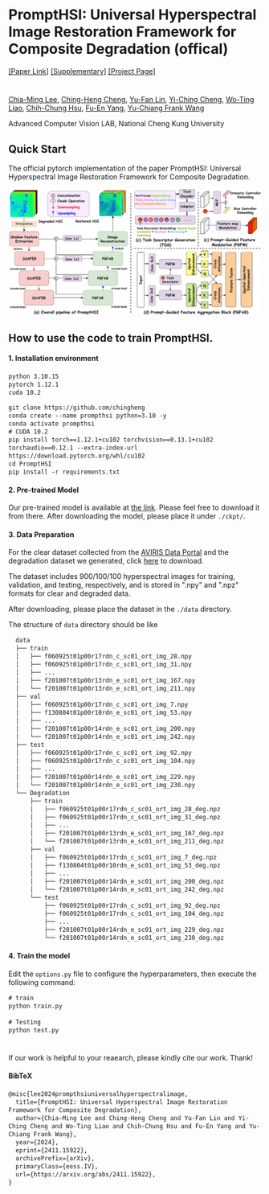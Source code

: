 # PromptHSI: Universal Hyperspectral Image Restoration Framework for Composite Degradation (offical)
[[Paper Link]](https://arxiv.org/abs/2411.15922) [[Supplementary]](https://github.com/chingheng0808/PromptHSI) [[Project Page]](https://github.com/chingheng0808/PromptHSI)
#
[Chia-Ming Lee](https://ming053l.github.io/), [Ching-Heng Cheng](https://scholar.google.com/citations?user=2UmoEfcAAAAJ&hl=zh-TW), [Yu-Fan Lin](https://vanlinlin.github.io/), [Yi-Ching Cheng](https://scholar.google.com.tw/citations?hl=zh-TW&view_op=list_works&gmla=AL3_zihMkuibR4LNjVHu_kgdxNASDeqOgpk6WdtWbMqh_9Li88mia0ilpTPOmU8ZVvhaFbhQc9MZxSy8NNWA34MybUc&user=HFImtzUAAAAJ), [Wo-Ting Liao](https://scholar.google.com.tw/citations?hl=zh-TW&user=pD-HgBYAAAAJ&view_op=list_works&gmla=AL3_zigkGgH0LwxSKUG4Q1g4Ivld056uxUH1cjieMkWLSUmQrLMVAHx_Rx4PYSY8dHLOEdwah0TPr6FwDQVhqZhrhIh1yD34Ig3klXaP5Aw), [Chih-Chung Hsu](https://cchsu.info/wordpress/), [Fu-En Yang](https://fuenyang1127.github.io/), [Yu-Chiang Frank Wang](https://vllab.ee.ntu.edu.tw/ycwang.html)

Advanced Computer Vision LAB, National Cheng Kung University

## Quick Start

The official pytorch implementation of the paper PromptHSI: Universal Hyperspectral Image Restoration Framework for Composite Degradation.

![Network](./figures/prompthsi.jpg)


## How to use the code to train PromptHSI.
#### 1. Installation environment ####
```
python 3.10.15
pytorch 1.12.1
cuda 10.2
```

```
git clone https://github.com/chingheng
conda create --name prompthsi python=3.10 -y
conda activate prompthsi
# CUDA 10.2
pip install torch==1.12.1+cu102 torchvision==0.13.1+cu102 torchaudio==0.12.1 --extra-index-url https://download.pytorch.org/whl/cu102
cd PromptHSI
pip install -r requirements.txt
```
#### 2. Pre-trained Model ####

Our pre-trained model is available at <a href="https://drive.google.com/drive/u/1/folders/1-IQCY6ZsVGax7SL85bgE2z-Ef8gOcnL8">the link</a>. Please feel free to download it from there. After downloading the model, please place it under `./ckpt/`.

#### 3. Data Preparation ####

For the clear dataset collected from the <a href="https://aviris.jpl.nasa.gov/dataportal/">AVIRIS Data Portal</a> and the degradation dataset we generated, click <a href="https://drive.google.com/drive/u/1/folders/1-IQCY6ZsVGax7SL85bgE2z-Ef8gOcnL8">here</a> to download.  

The dataset includes 900/100/100 hyperspectral images for training, validation, and testing, respectively, and is stored in ".npy" and ".npz" formats for clear and degraded data.

After downloading, please place the dataset in the ```./data``` directory.

The structure of `data` directory should be like
```
  data
  ├── train
  │   ├── f060925t01p00r17rdn_c_sc01_ort_img_28.npy
  │   ├── f060925t01p00r17rdn_c_sc01_ort_img_31.npy
  │   ├── ...
  │   ├── f201007t01p00r13rdn_e_sc01_ort_img_167.npy
  │   └── f201007t01p00r13rdn_e_sc01_ort_img_211.npy
  ├── val
  │   ├── f060925t01p00r17rdn_c_sc01_ort_img_7.npy
  │   ├── f130804t01p00r10rdn_e_sc01_ort_img_53.npy
  │   ├── ...
  │   ├── f201007t01p00r14rdn_e_sc01_ort_img_200.npy
  │   └── f201007t01p00r14rdn_e_sc01_ort_img_242.npy
  ├── test
  │   ├── f060925t01p00r17rdn_c_sc01_ort_img_92.npy
  │   ├── f060925t01p00r17rdn_c_sc01_ort_img_104.npy
  │   ├── ...
  │   ├── f201007t01p00r14rdn_e_sc01_ort_img_229.npy
  │   └── f201007t01p00r14rdn_e_sc01_ort_img_230.npy
  └── Degradation
      ├── train
      │   ├── f060925t01p00r17rdn_c_sc01_ort_img_28_deg.npz
      │   ├── f060925t01p00r17rdn_c_sc01_ort_img_31_deg.npz
      │   ├── ...
      │   ├── f201007t01p00r13rdn_e_sc01_ort_img_167_deg.npz
      │   └── f201007t01p00r13rdn_e_sc01_ort_img_211_deg.npz
      ├── val
      │   ├── f060925t01p00r17rdn_c_sc01_ort_img_7_deg.npz
      │   ├── f130804t01p00r10rdn_e_sc01_ort_img_53_deg.npz
      │   ├── ...
      │   ├── f201007t01p00r14rdn_e_sc01_ort_img_200_deg.npz
      │   └── f201007t01p00r14rdn_e_sc01_ort_img_242_deg.npz
      └── test
          ├── f060925t01p00r17rdn_c_sc01_ort_img_92_deg.npz
          ├── f060925t01p00r17rdn_c_sc01_ort_img_104_deg.npz
          ├── ...
          ├── f201007t01p00r14rdn_e_sc01_ort_img_229_deg.npz
          └── f201007t01p00r14rdn_e_sc01_ort_img_230_deg.npz
```

#### 4. Train the model #####
Edit the `options.py` file to configure the hyperparameters, then execute the following command: 
```
# train
python train.py 

# Testing
python test.py
```

#
If our work is helpful to your reaearch, please kindly cite our work. Thank!
#### BibTeX ####
```
@misc{lee2024prompthsiuniversalhyperspectralimage,
  title={PromptHSI: Universal Hyperspectral Image Restoration Framework for Composite Degradation}, 
  author={Chia-Ming Lee and Ching-Heng Cheng and Yu-Fan Lin and Yi-Ching Cheng and Wo-Ting Liao and Chih-Chung Hsu and Fu-En Yang and Yu-Chiang Frank Wang},
  year={2024},
  eprint={2411.15922},
  archivePrefix={arXiv},
  primaryClass={eess.IV},
  url={https://arxiv.org/abs/2411.15922}, 
}
```
